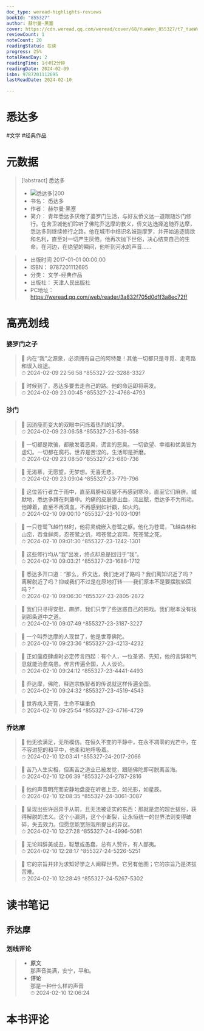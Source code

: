 ```yaml
---
doc_type: weread-highlights-reviews
bookId: "855327"
author: 赫尔曼·黑塞
cover: https://cdn.weread.qq.com/weread/cover/68/YueWen_855327/t7_YueWen_855327.jpg
reviewCount: 1
noteCount: 20
readingStatus: 在读
progress: 25%
totalReadDay: 2
readingTime: 1小时2分钟
readingDate: 2024-02-09
isbn: 9787201112695
lastReadDate: 2024-02-10

---
```


# 悉达多


#文学 #经典作品

# 元数据
> [!abstract] 悉达多
> - ![ 悉达多|200](https://cdn.weread.qq.com/weread/cover/68/YueWen_855327/t7_YueWen_855327.jpg)
> - 书名： 悉达多
> - 作者： 赫尔曼·黑塞
> - 简介：     青年悉达多厌倦了婆罗门生活，与好友侨文达一道跟随沙门修行。在舍卫城他们聆听了佛陀乔达摩的教义，侨文达选择追随乔达摩，悉达多则继续修行之路。他在城市中结识名妓迦摩罗，并开始追逐情欲和名利，直至对一切产生厌倦。他再次抛下世俗，决心结束自己的生命。在河边，在绝望的瞬间，他听到河水的声音……

> - 出版时间 2017-01-01 00:00:00
> - ISBN： 9787201112695
> - 分类： 文学-经典作品
> - 出版社： 天津人民出版社
> - PC地址：https://weread.qq.com/web/reader/3a832f705d0d1f3a8ec72ff

# 高亮划线


### 婆罗门之子

> 📌 内在“我”之源泉，必须拥有自己的阿特曼！其他一切都只是寻觅、走弯路和误入歧途。  
> ⏱ 2024-02-09 22:56:58 ^855327-22-3288-3327

> 📌 时候到了，悉达多要去走自己的路。他的命运即将萌发。  
> ⏱ 2024-02-09 23:00:45 ^855327-22-4768-4793

### 沙门

> 📌 因消瘦而变大的双眼中闪烁着热烈的幻梦。  
> ⏱ 2024-02-09 23:06:58 ^855327-23-539-558

> 📌 一切都是欺骗，都散发着恶臭，谎言的恶臭。一切欲望、幸福和优美皆为虚幻。一切都在腐朽。世界是苦涩的。生活即是折磨。  
> ⏱ 2024-02-09 23:08:50 ^855327-23-680-736

> 📌 无渴慕，无愿望，无梦想。无喜无悲。  
> ⏱ 2024-02-09 23:09:04 ^855327-23-779-796

> 📌 这位苦行者立于雨中，直至肩膀和双腿不再感到寒冷，直至它们麻痹。缄默地，悉达多蹲在刺藤中。灼痛的皮肤渗出血，流出脓，悉达多不为所动。他蹲着，直至不再滴血，不再感到如针戳，如火灼。  
> ⏱ 2024-02-10 09:00:10 ^855327-23-1003-1091

> 📌 一只苍鹭飞越竹林时，他将灵魂嵌入苍鹭之躯。他化为苍鹭，飞越森林和山峦，吞食鲜肉，忍苍鹭之饥，啼苍鹭之哀鸣，死苍鹭之死。  
> ⏱ 2024-02-10 09:01:30 ^855327-23-1242-1301

> 📌 这些修行均从“我”出发，终点却总是回归于“我”。  
> ⏱ 2024-02-10 09:03:21 ^855327-23-1688-1712

> 📌 悉达多开口道：“那么，乔文达，我们走对了路吗？我们离知识近了吗？离解脱近了吗？抑或我们不过是在原地打转——我们原本不是要摆脱轮回吗？”  
> ⏱ 2024-02-10 09:06:30 ^855327-23-2805-2872

> 📌 我们只寻得安慰、麻醉，我们只学了些迷惑自己的把戏。我们根本没有找到那条道中之道。  
> ⏱ 2024-02-10 09:07:49 ^855327-23-3187-3227

> 📌 一个叫乔达摩的人现世了，他是世尊佛陀。  
> ⏱ 2024-02-10 09:23:36 ^855327-23-4213-4232

> 📌 正如瘟疫肆虐时必定传言四起：有个人，一位圣贤、先知，他的言辞和气息就能治愈病患。传言传遍全国，人人谈论。  
> ⏱ 2024-02-10 09:24:12 ^855327-23-4441-4493

> 📌 乔达摩，佛陀，释迦宗族智者的传说就这样传遍全国。  
> ⏱ 2024-02-10 09:24:32 ^855327-23-4519-4543

> 📌 世界病入膏肓，生命不堪重负  
> ⏱ 2024-02-10 09:25:54 ^855327-23-4716-4729

### 乔达摩

> 📌 他无欲满足，无所模仿。在恒久不变的平静中，在永不凋零的光芒中，在不容进犯的和平中，他柔和地呼吸着。  
> ⏱ 2024-02-10 12:03:41 ^855327-24-2017-2066

> 📌 苦乃人生实相，但离苦之道业已被发觉，跟随佛陀即可脱离苦海。  
> ⏱ 2024-02-10 12:06:39 ^855327-24-2787-2816

> 📌 他的声音明亮而安静地盘旋在听者上空，如光影，如星辰。  
> ⏱ 2024-02-10 12:08:35 ^855327-24-3061-3087

> 📌 呈现出些许迥异于从前，且无法被证实的东西：那就是您的超世拔俗，获得解脱的法义。这个小漏洞，这个小断裂，让永恒统一的世界法则变得破碎，失去效力。但愿您能宽恕我所提出的异议。  
> ⏱ 2024-02-10 12:27:28 ^855327-24-4996-5081

> 📌 无论辩辞美或丑，聪慧或愚蠢，总有人赞许，有人鄙夷。  
> ⏱ 2024-02-10 12:28:17 ^855327-24-5226-5251

> 📌 它的宗旨并非为求知好学之人阐释世界。它另有他图；它的宗旨乃是济拔苦难。  
> ⏱ 2024-02-10 12:28:49 ^855327-24-5267-5302



# 读书笔记


## 乔达摩

### 划线评论
> - **原文**  
>  那声音美满，安宁，平和。
> - **评论**  
>   那是一种什么样的声音  
> ⏱ 2024-02-10 12:06:24 
   


# 本书评论

